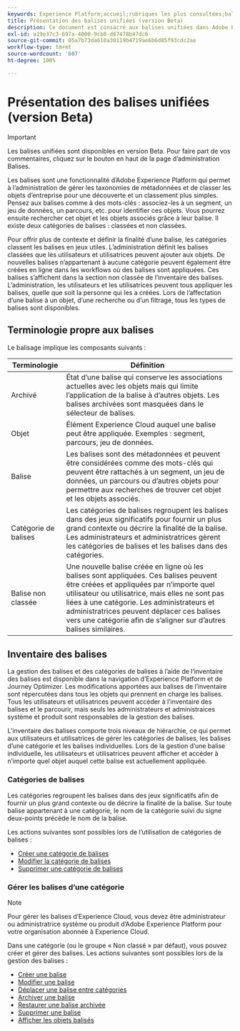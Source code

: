 ```yaml
---
keywords: Experience Platform;accueil;rubriques les plus consultées;balises unifiées;balises;
title: Présentation des balises unifiées (version Beta)
description: Ce document est consacré aux balises unifiées dans Adobe Experience Platform.
exl-id: a19e37c3-697a-4000-9cb8-d67478b47dc6
source-git-commit: 05a7b73da610a30119b4719ae6b6d85f93cdc2ae
workflow-type: tm+mt
source-wordcount: '607'
ht-degree: 100%

---
```


# Présentation des balises unifiées (version Beta)

>[!IMPORTANT]
>
>Les balises unifiées sont disponibles en version Beta. Pour faire part de vos commentaires, cliquez sur le bouton en haut de la page d’administration Balises.

Les balises sont une fonctionnalité d’Adobe Experience Platform qui permet à l’administration de gérer les taxonomies de métadonnées et de classer les objets d’entreprise pour une découverte et un classement plus simples. Pensez aux balises comme à des mots-clés : associez-les à un segment, un jeu de données, un parcours, etc. pour identifier ces objets. Vous pourrez ensuite rechercher cet objet et les objets associés grâce à leur balise. Il existe deux catégories de balises : classées et non classées.

Pour offrir plus de contexte et définir la finalité d’une balise, les catégories classent les balises en jeux utiles. L’administration définit les balises classées que les utilisateurs et utilisatrices peuvent ajouter aux objets. De nouvelles balises n’appartenant à aucune catégorie peuvent également être créées en ligne dans les workflows où des balises sont appliquées. Ces balises s’affichent dans la section non classée de l’inventaire des balises. L’administration, les utilisateurs et les utilisatrices peuvent tous appliquer les balises, quelle que soit la personne qui les a créées. Lors de l’affectation d’une balise à un objet, d’une recherche ou d’un filtrage, tous les types de balises sont disponibles.

## Terminologie propre aux balises

Le balisage implique les composants suivants :

| Terminologie | Définition |
| --- | --- |
| Archivé | État d’une balise qui conserve les associations actuelles avec les objets mais qui limite l’application de la balise à d’autres objets.  Les balises archivées sont masquées dans le sélecteur de balises. |
| Objet | Élément Experience Cloud auquel une balise peut être appliquée.  Exemples : segment, parcours, jeu de données. |
| Balise | Les balises sont des métadonnées et peuvent être considérées comme des mots-clés qui peuvent être rattachés à un segment, un jeu de données, un parcours ou d’autres objets pour permettre aux recherches de trouver cet objet et les objets associés. |
| Catégorie de balises | Les catégories de balises regroupent les balises dans des jeux significatifs pour fournir un plus grand contexte ou décrire la finalité de la balise.  Les administrateurs et administratrices gèrent les catégories de balises et les balises dans des catégories. |
| Balise non classée | Une nouvelle balise créée en ligne où les balises sont appliquées. Ces balises peuvent être créées et appliquées par n’importe quel utilisateur ou utilisatrice, mais elles ne sont pas liées à une catégorie.  Les administrateurs et administratrices peuvent déplacer ces balises vers une catégorie afin de s’aligner sur d’autres balises similaires. |

## Inventaire des balises

La gestion des balises et des catégories de balises à l’aide de l’inventaire des balises est disponible dans la navigation d’Experience Platform et de Journey Optimizer. Les modifications apportées aux balises de l’inventaire sont répercutées dans tous les objets qui prennent en charge les balises. Tous les utilisateurs et utilisatrices peuvent accéder à l’inventaire des balises et le parcourir, mais seuls les administrateurs et administraices système et produit sont responsables de la gestion des balises.

L’inventaire des balises comporte trois niveaux de hiérarchie, ce qui permet aux utilisateurs et utilisatrices de gérer les catégories de balises, les balises d’une catégorie et les balises individuelles. Lors de la gestion d’une balise individuelle, les utilisateurs et utilisatrices peuvent afficher et accéder à n’importe quel objet auquel cette balise est actuellement appliquée.

### Catégories de balises

Les catégories regroupent les balises dans des jeux significatifs afin de fournir un plus grand contexte ou de décrire la finalité de la balise. Sur toute balise appartenant à une catégorie, le nom de la catégorie suivi du signe deux-points précède le nom de la balise.

Les actions suivantes sont possibles lors de l’utilisation de catégories de balises :

* [Créer une catégorie de balises](./ui/tags-categories.md#create-tag-category)
* [Modifier la catégorie de balises](./ui/tags-categories.md#edit-tag-category-edit-tag-category)
* [Supprimer une catégorie de balises](./ui/tags-categories.md#delete-tag-category-delete-tag-category)

### Gérer les balises d’une catégorie

>[!NOTE]
>
>Pour gérer les balises d’Experience Cloud, vous devez être administrateur ou administratrice système ou produit d’Adobe Experience Platform pour votre organisation abonnée à Experience Cloud.

Dans une catégorie (ou le groupe « Non classé » par défaut), vous pouvez créer et gérer des balises. Les actions suivantes sont possibles lors de la gestion des balises :

* [Créer une balise](./ui/managing-tags.md#create-a-tag-create-tag)
* [Modifier une balise](./ui/managing-tags.md#edit-a-tag-edit-tag)
* [Déplacer une balise entre catégories](./ui/managing-tags.md#move-a-tag-between-categories-move-tag)
* [Archiver une balise](./ui/managing-tags.md#archive-a-tag-archive-tag)
* [Restaurer une balise archivée](./ui/managing-tags.md#restore-an-archived-tag-restore-archived-tag)
* [Supprimer une balise](./ui/managing-tags.md#delete-a-tag-delete-tag)
* [Afficher les objets balisés](./ui/managing-tags.md#viewing-tagged-objects-view-tagged)
